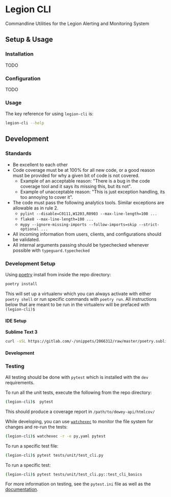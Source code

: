# Legion CLI

Commandline Utilities for the Legion Alerting and Monitoring System

## Setup & Usage

### Installation

TODO

### Configuration

TODO

### Usage

The key reference for using `legion-cli` is:

```bash
legion-cli --help
```

## Development

### Standards

- Be excellent to each other
- Code coverage must be at 100% for all new code, or a good reason must be provided for why a given bit of code is not covered.
  - Example of an acceptable reason: "There is a bug in the code coverage tool and it says its missing this, but its not".
  - Example of unacceptable reason: "This is just exception handling, its too annoying to cover it".
- The code must pass the following analytics tools. Similar exceptions are allowable as in rule 2.
  - `pylint --disable=C0111,W1203,R0903 --max-line-length=100 ...`
  - `flake8 --max-line-length=100 ...`
  - `mypy --ignore-missing-imports --follow-imports=skip --strict-optional ...`
- All incoming information from users, clients, and configurations should be validated.
- All internal arguments passing should be typechecked whenever possible with `typeguard.typechecked`

### Development Setup

Using [poetry](https://python-poetry.org/) install from inside the repo directory:

```bash
poetry install
```

This will set up a virtualenv which you can always activate with either `poetry shell` or run specific commands with `poetry run`. All instructions below that are meant to be run in the virtualenv will be prefaced with `(legion-cli)$ `

#### IDE Setup

**Sublime Text 3**

```bash
curl -sSL https://gitlab.com/-/snippets/2066312/raw/master/poetry.sublime-project.py | poetry run python
```

#### Development

### Testing

All testing should be done with `pytest` which is installed with the `dev` requirements.

To run all the unit tests, execute the following from the repo directory:

```bash
(legion-cli)$  pytest
```

This should produce a coverage report in `/path/to/dewey-api/htmlcov/`

While developing, you can use [`watchexec`](https://github.com/watchexec/watchexec) to monitor the file system for changes and re-run the tests:

```bash
(legion-cli)$ watchexec -r -e py,yaml pytest
```

To run a specific test file:

```bash
(legion-cli)$ pytest tests/unit/test_cli.py
```

To run a specific test:

```bash
(legion-cli)$ pytest tests/unit/test_cli.py::test_cli_basics
```

For more information on testing, see the `pytest.ini` file as well as the [documentation](https://docs.pytest.org/en/stable/).
